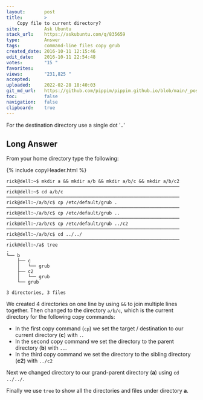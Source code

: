 ```yaml
---
layout:       post
title:        >
    Copy file to current directory?
site:         Ask Ubuntu
stack_url:    https://askubuntu.com/q/835659
type:         Answer
tags:         command-line files copy grub
created_date: 2016-10-11 12:15:46
edit_date:    2016-10-11 22:54:48
votes:        "15 "
favorites:    
views:        "231,825 "
accepted:     
uploaded:     2022-02-28 18:40:03
git_md_url:   https://github.com/pippim/pippim.github.io/blob/main/_posts/2016/2016-10-11-Copy-file-to-current-directory_.md
toc:          false
navigation:   false
clipboard:    true
---
```


For the destination directory use a single dot '**`.`**'

## Long Answer


From your home directory type the following:

{% include copyHeader.html %}
``` 
rick@dell:~$ mkdir a && mkdir a/b && mkdir a/b/c && mkdir a/b/c2
────────────────────────────────────────────────────────────────
rick@dell:~$ cd a/b/c
────────────────────────────────────────────────────────────────
rick@dell:~/a/b/c$ cp /etc/default/grub .
────────────────────────────────────────────────────────────────
rick@dell:~/a/b/c$ cp /etc/default/grub ..
────────────────────────────────────────────────────────────────
rick@dell:~/a/b/c$ cp /etc/default/grub ../c2
────────────────────────────────────────────────────────────────
rick@dell:~/a/b/c$ cd ../../
────────────────────────────────────────────────────────────────
rick@dell:~/a$ tree
.
└── b
    ├── c
    │   └── grub
    ├── c2
    │   └── grub
    └── grub

3 directories, 3 files
```

We created 4 directories on one line by using `&&` to join multiple lines together. Then changed to the directory `a/b/c`, which is the current directory for the following copy commands:

 - In the first copy command (`cp`) we set the target / destination to our
   current directory (**c**) with `.`.
 - In the second copy command we set the directory to the parent
   directory (**b**) with `..`.
 - In the third copy command we set the directory to the sibling
   directory (**c2**) with `../c2`

Next we changed directory to our grand-parent directory (**a**) using `cd ../../`.

Finally we use `tree` to show all the directories and files under directory **a**.
